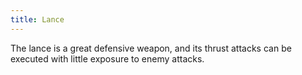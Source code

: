```yaml
---
title: Lance
---
```


The lance is a great defensive weapon, and its thrust attacks can be executed with little exposure to enemy attacks.
